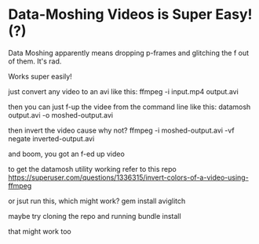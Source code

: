 # Data-Moshing Videos is Super Easy! (?)

Data Moshing apparently means dropping p-frames and glitching the f out of them. It's rad.

Works super easily!

just convert any video to an avi like this:
ffmpeg -i input.mp4 output.avi

then you can just f-up the videe from the command line like this:
datamosh output.avi -o moshed-output.avi

then invert the video cause why not?
ffmpeg -i moshed-output.avi -vf negate inverted-output.avi

and boom, you got an f-ed up video



to get the datamosh utility working refer to this repo
https://superuser.com/questions/1336315/invert-colors-of-a-video-using-ffmpeg

or jsut run this, which might work?
gem install aviglitch

maybe try cloning the repo and running
bundle install

that might work too
